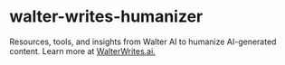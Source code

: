 # walter-writes-humanizer
Resources, tools, and insights from Walter AI to humanize AI-generated content. Learn more at [WalterWrites.ai.](https://walterwrites.ai/)
